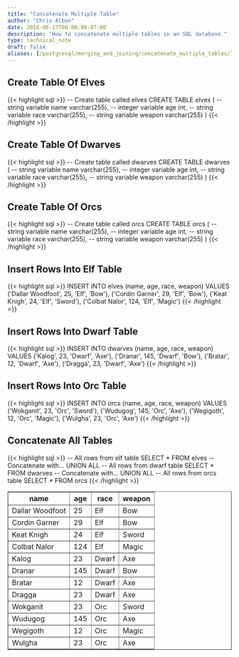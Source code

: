 ```yaml
---
title: "Concatenate Multiple Table"
author: "Chris Albon"
date: 2018-06-17T00:00:00-07:00
description: "How to concatenate multiple tables in an SQL database."
type: technical_note
draft: false
aliases: [/postgresql/merging_and_joining/concatenate_multiple_tables/]
---
```


## Create Table Of Elves

{{< highlight sql >}}
-- Create table called elves
CREATE TABLE elves (
    -- string variable
    name varchar(255),
    -- integer variable
    age int,
    -- string variable
    race varchar(255),
    -- string variable
    weapon varchar(255)
)
{{< /highlight >}}

## Create Table Of Dwarves

{{< highlight sql >}}
-- Create table called dwarves
CREATE TABLE dwarves (
    -- string variable
    name varchar(255),
    -- integer variable
    age int,
    -- string variable
    race varchar(255),
    -- string variable
    weapon varchar(255)
)
{{< /highlight >}}

## Create Table Of Orcs

{{< highlight sql >}}
-- Create table called orcs
CREATE TABLE orcs (
    -- string variable
    name varchar(255),
    -- integer variable
    age int,
    -- string variable
    race varchar(255),
    -- string variable
    weapon varchar(255)
)
{{< /highlight >}}

## Insert Rows Into Elf Table

{{< highlight sql >}}
INSERT INTO elves (name, age, race, weapon)
VALUES ('Dallar Woodfoot', 25, 'Elf', 'Bow'),
       ('Cordin Garner', 29, 'Elf', 'Bow'),
       ('Keat Knigh', 24, 'Elf', 'Sword'),
       ('Colbat Nalor', 124, 'Elf', 'Magic')
{{< /highlight >}}

## Insert Rows Into Dwarf Table

{{< highlight sql >}}
INSERT INTO dwarves (name, age, race, weapon)
VALUES ('Kalog', 23, 'Dwarf', 'Axe'),
       ('Dranar', 145, 'Dwarf', 'Bow'),
       ('Bratar', 12, 'Dwarf', 'Axe'),
       ('Dragga', 23, 'Dwarf', 'Axe')
{{< /highlight >}}

## Insert Rows Into Orc Table

{{< highlight sql >}}
INSERT INTO orcs (name, age, race, weapon)
VALUES ('Wokganit', 23, 'Orc', 'Sword'),
       ('Wudugog', 145, 'Orc', 'Axe'),
       ('Wegigoth', 12, 'Orc', 'Magic'),
       ('Wulgha', 23, 'Orc', 'Axe')
{{< /highlight >}}

## Concatenate All Tables

{{< highlight sql >}}
-- All rows from elf table
SELECT * FROM elves
-- Concatenate with...
UNION ALL
-- All rows from dwarf table
SELECT * FROM dwarves
-- Concatenate with...
UNION ALL
-- All rows from orcs table
SELECT * FROM orcs
{{< /highlight >}}
<table border="1" style="border-collapse:collapse">
<tr><th>name</th><th>age</th><th>race</th><th>weapon</th></tr>
<tr><td>Dallar Woodfoot</td><td>25</td><td>Elf</td><td>Bow</td></tr>
<tr><td>Cordin Garner</td><td>29</td><td>Elf</td><td>Bow</td></tr>
<tr><td>Keat Knigh</td><td>24</td><td>Elf</td><td>Sword</td></tr>
<tr><td>Colbat Nalor</td><td>124</td><td>Elf</td><td>Magic</td></tr>
<tr><td>Kalog</td><td>23</td><td>Dwarf</td><td>Axe</td></tr>
<tr><td>Dranar</td><td>145</td><td>Dwarf</td><td>Bow</td></tr>
<tr><td>Bratar</td><td>12</td><td>Dwarf</td><td>Axe</td></tr>
<tr><td>Dragga</td><td>23</td><td>Dwarf</td><td>Axe</td></tr>
<tr><td>Wokganit</td><td>23</td><td>Orc</td><td>Sword</td></tr>
<tr><td>Wudugog</td><td>145</td><td>Orc</td><td>Axe</td></tr>
<tr><td>Wegigoth</td><td>12</td><td>Orc</td><td>Magic</td></tr>
<tr><td>Wulgha</td><td>23</td><td>Orc</td><td>Axe</td></tr></table>
